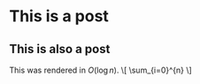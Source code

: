 # This is a post
## This is also a post

This was rendered in $O(\log n)$.
    \\[ \sum_{i=0}^{n} \\]
